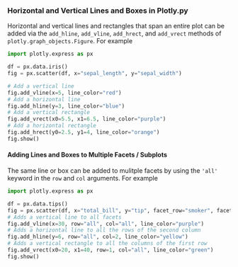 ### Horizontal and Vertical Lines and Boxes in Plotly.py

Horizontal and vertical lines and rectangles that span an entire plot can be
added via the `add_hline`, `add_vline`, `add_hrect`, and `add_vrect` methods of
`plotly.graph_objects.Figure`. For example


```python
import plotly.express as px

df = px.data.iris()
fig = px.scatter(df, x="sepal_length", y="sepal_width")

# Add a vertical line
fig.add_vline(x=5, line_color="red")
# Add a horizontal line
fig.add_hline(y=3, line_color="blue")
# Add a vertical rectangle
fig.add_vrect(x0=5.5, x1=6.5, line_color="purple")
# Add a horizontal rectangle
fig.add_hrect(y0=2.5, y1=4, line_color="orange")
fig.show()
```

#### Adding Lines and Boxes to Multiple Facets / Subplots

The same line or box can be added to mulitple facets by using the `'all'`
keyword in the `row` and `col` arguments. For example
```python
import plotly.express as px

df = px.data.tips()
fig = px.scatter(df, x="total_bill", y="tip", facet_row="smoker", facet_col="sex")
# Adds a vertical line to all facets
fig.add_vline(x=30, row="all", col="all", line_color="purple")
# Adds a horizontal line to all the rows of the second column
fig.add_hline(y=6, row="all", col=2, line_color="yellow")
# Adds a vertical rectangle to all the columns of the first row
fig.add_vrect(x0=20, x1=40, row=1, col="all", line_color="green")
fig.show()
```
